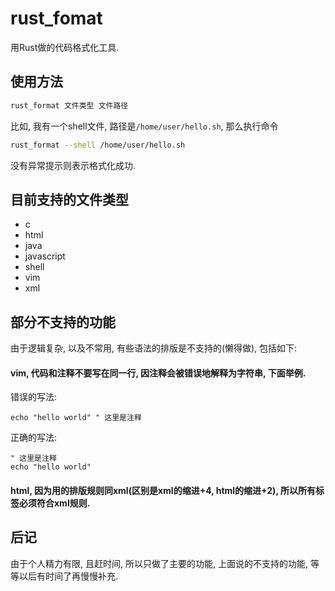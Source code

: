 # rust_fomat
用Rust做的代码格式化工具.

## 使用方法

```bash
rust_format 文件类型 文件路径
```

比如, 我有一个shell文件, 路径是`/home/user/hello.sh`, 那么执行命令
```bash
rust_format --shell /home/user/hello.sh
```

没有异常提示则表示格式化成功.

## 目前支持的文件类型

- c
- html
- java
- javascript
- shell
- vim
- xml

## 部分不支持的功能

由于逻辑复杂, 以及不常用, 有些语法的排版是不支持的(懒得做), 包括如下:

#### vim, 代码和注释不要写在同一行, 因注释会被错误地解释为字符串, 下面举例.

错误的写法:
```vim
echo "hello world" " 这里是注释
```

正确的写法:
```vim
" 这里是注释
echo "hello world"
```

#### html, 因为用的排版规则同xml(区别是xml的缩进+4, html的缩进+2), 所以所有标签必须符合xml规则.

## 后记

由于个人精力有限, 且赶时间, 所以只做了主要的功能, 上面说的不支持的功能, 等等以后有时间了再慢慢补充.


